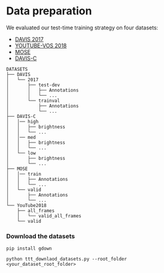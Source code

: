 # Data preparation

We evaluated our test-time training strategy on four datasets:
* [DAVIS 2017](https://davischallenge.org/)
* [YOUTUBE-VOS 2018](https://youtube-vos.org/)
* [MOSE](https://henghuiding.github.io/MOSE/)
* [DAVIS-C](https://jbertrand89.github.io/test-time-training-vos/)

```
DATASETS
├── DAVIS
│   └── 2017
│       ├── test-dev
│       │   ├── Annotations
│       │   └── ...
│       └── trainval
│           ├── Annotations
│           └── ...
├── DAVIS-C
│   │── high
│   │   ├── brightness
│   │   └── ...
│   │── med
│   │   ├── brightness
│   │   └── ...
│   └── low
│       ├── brightness
│       └── ...
├── MOSE
│   │── train
│   │   ├── Annotations
│   │   └── ...
│   └── valid
│       ├── Annotations
│       └── ...
└── YouTube2018
    ├── all_frames
    │   └── valid_all_frames
    └── valid
```

### Download the datasets

```
pip install gdown

python ttt_downlaod_datasets.py --root_folder <your_dataset_root_folder>
```

[//]: # (## References)

[//]: # ()
[//]: # ([1] J. Pont-Tuset, F. Perazzi, S. Caelles, P. Arbeláez, A. Sorkine-Hornung, and L. Van Gool. )

[//]: # ([The 2017 davis challenge on video object segmentation.]&#40;https://arxiv.org/abs/1704.00675&#41;)

[//]: # ()
[//]: # ([2] N. Xu, L. Yang, Y. Fan, D. Yue, Y. Liang, J. Yang, and T. Huang. [Youtube-vos: A large-scale video object)

[//]: # (segmentation benchmark.]&#40;https://arxiv.org/abs/1809.03327&#41;)

[//]: # ()
[//]: # ([3] H. Ding,  C. Liu, S. He, X. Jiang, P.H.S. Torr. )

[//]: # ([MOSE: A New Dataset for Video Object Segmentation in Complex Scenes]&#40;https://openaccess.thecvf.com/content/ICCV2023/papers/Ding_MOSE_A_New_Dataset_for_Video_Object_Segmentation_in_Complex_ICCV_2023_paper.pdf&#41;)